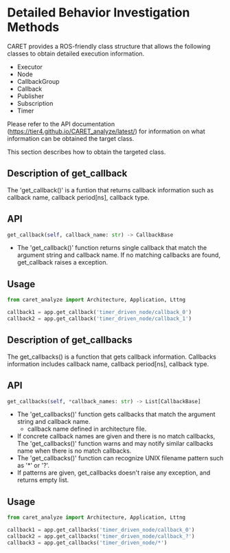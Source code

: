 # Detailed Behavior Investigation Methods

CARET provides a ROS-friendly class structure that allows the following classes to obtain detailed execution information.

- Executor
- Node
- CallbackGroup
- Callback
- Publisher
- Subscription
- Timer

Please refer to the API documentation (https://tier4.github.io/CARET_analyze/latest/) for information on what information can be obtained the target class.

This section describes how to obtain the targeted class.

## Description of get_callback

The 'get_callback()' is a funtion that returns callback information such as callback name, callback period[ns], callback type.

## API

```python
get_callback(self, callback_name: str) -> CallbackBase
```

- The 'get_callback()' function returns single callback that match the argument string and callback name.
If no matching callbacks are found, get_callback raises a exception.

## Usage

```python
from caret_analyze import Architecture, Application, Lttng

callback1 = app.get_callback('timer_driven_node/callback_0')
callback2 = app.get_callback('timer_driven_node/callback_1')
```


## Description of get_callbacks

The get_callbacks() is a function that gets callback information.
Callbacks information includes callback name, callback period[ns], callback type.


## API

```python
get_callbacks(self, *callback_names: str) -> List[CallbackBase]
```

- The 'get_callbacks()' function gets callbacks that match the argument string and callback name.
    - callback name defined in architecture file.
- If concrete callback names are given and there is no match callbacks, The 'get_callbacks()' function warns and may notify similar callbacks name when there is no match callbacks.
- The 'get_callbacks()' function can recognize UNIX filename pattern such as '*' or '?'.
- If patterns are given, get_callbacks doesn't raise any exception, and returns empty list.

## Usage

```python
from caret_analyze import Architecture, Application, Lttng

callback1 = app.get_callbacks('timer_driven_node/callback_0')
callback2 = app.get_callbacks('timer_driven_node/callback_?')
callback3 = app.get_callbacks('timer_driven_node/*')
```
